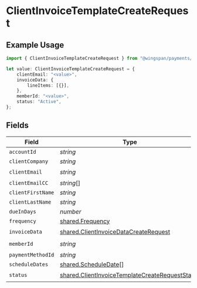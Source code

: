 # ClientInvoiceTemplateCreateRequest

## Example Usage

```typescript
import { ClientInvoiceTemplateCreateRequest } from "@wingspan/payments/sdk/models/shared";

let value: ClientInvoiceTemplateCreateRequest = {
    clientEmail: "<value>",
    invoiceData: {
        lineItems: [{}],
    },
    memberId: "<value>",
    status: "Active",
};
```

## Fields

| Field                                                                                                                     | Type                                                                                                                      | Required                                                                                                                  | Description                                                                                                               |
| ------------------------------------------------------------------------------------------------------------------------- | ------------------------------------------------------------------------------------------------------------------------- | ------------------------------------------------------------------------------------------------------------------------- | ------------------------------------------------------------------------------------------------------------------------- |
| `accountId`                                                                                                               | *string*                                                                                                                  | :heavy_minus_sign:                                                                                                        | N/A                                                                                                                       |
| `clientCompany`                                                                                                           | *string*                                                                                                                  | :heavy_minus_sign:                                                                                                        | N/A                                                                                                                       |
| `clientEmail`                                                                                                             | *string*                                                                                                                  | :heavy_check_mark:                                                                                                        | N/A                                                                                                                       |
| `clientEmailCC`                                                                                                           | *string*[]                                                                                                                | :heavy_minus_sign:                                                                                                        | N/A                                                                                                                       |
| `clientFirstName`                                                                                                         | *string*                                                                                                                  | :heavy_minus_sign:                                                                                                        | N/A                                                                                                                       |
| `clientLastName`                                                                                                          | *string*                                                                                                                  | :heavy_minus_sign:                                                                                                        | N/A                                                                                                                       |
| `dueInDays`                                                                                                               | *number*                                                                                                                  | :heavy_minus_sign:                                                                                                        | N/A                                                                                                                       |
| `frequency`                                                                                                               | [shared.Frequency](../../../sdk/models/shared/frequency.md)                                                               | :heavy_minus_sign:                                                                                                        | N/A                                                                                                                       |
| `invoiceData`                                                                                                             | [shared.ClientInvoiceDataCreateRequest](../../../sdk/models/shared/clientinvoicedatacreaterequest.md)                     | :heavy_check_mark:                                                                                                        | N/A                                                                                                                       |
| `memberId`                                                                                                                | *string*                                                                                                                  | :heavy_check_mark:                                                                                                        | N/A                                                                                                                       |
| `paymentMethodId`                                                                                                         | *string*                                                                                                                  | :heavy_minus_sign:                                                                                                        | N/A                                                                                                                       |
| `scheduleDates`                                                                                                           | [shared.ScheduleDate](../../../sdk/models/shared/scheduledate.md)[]                                                       | :heavy_minus_sign:                                                                                                        | N/A                                                                                                                       |
| `status`                                                                                                                  | [shared.ClientInvoiceTemplateCreateRequestStatus](../../../sdk/models/shared/clientinvoicetemplatecreaterequeststatus.md) | :heavy_check_mark:                                                                                                        | N/A                                                                                                                       |